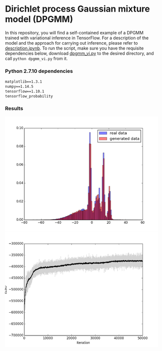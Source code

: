 # Dirichlet process Gaussian mixture model (DPGMM)

In this repository, you will find a self-contained example of a DPGMM trained with variational inference in TensorFlow. For a description of the model and the approach for carrying out inference, please refer to [description.ipynb](https://github.com/apedawi-cs/dpgmm-vi/blob/master/description.ipynb). To run the script, make sure you have the requisite dependencies below, download [dpgmm_vi.py](https://github.com/apedawi-cs/dpgmm-vi/blob/master/dpgmm_vi.py) to the desired directory, and call `python dpgmm_vi.py` from it.

### Python 2.7.10 dependencies
```
matplotlib==1.3.1
numpy==1.14.5
tensorflow==1.10.1
tensorflow_probability
```

### Results
![Histogram of real vs. generated data](https://github.com/apedawi-cs/dpgmm-vi/blob/master/histogram.png)
![ELBO curve by iteration](https://github.com/apedawi-cs/dpgmm-vi/blob/master/elbo_curve.png)
